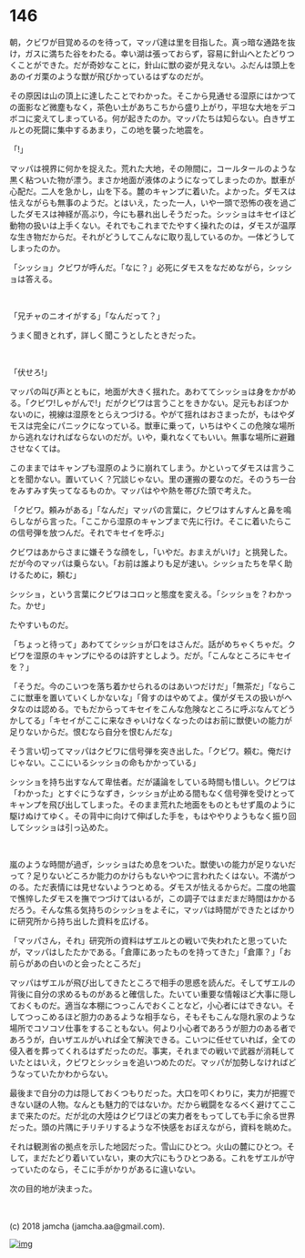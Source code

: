 # 146

朝，クビワが目覚めるのを待って，マッパ達は里を目指した。真っ暗な通路を抜け，ガスに満ちた谷をわたる。幸い湖は張っておらず，容易に針山へとたどりつくことができた。だが奇妙なことに，針山に獣の姿が見えない。ふだんは頭上をあのイガ栗のような獣が飛びかっているはずなのだが。  

その原因は山の頂上に達したことでわかった。そこから見通せる湿原にはかつての面影など微塵もなく，茶色い土があちこちから盛り上がり，平坦な大地をデコボコに変えてしまっている。何が起きたのか。マッパたちは知らない。白きザエルとの死闘に集中するあまり，この地を襲った地震を。  

「!」  

マッパは視界に何かを捉えた。荒れた大地，その隙間に，コールタールのような黒く粘ついた物が漂う。まさか地面が液体のようになってしまったのか。獣車が心配だ。二人を急かし，山を下る。麓のキャンプに着いた。よかった。ダモスは怯えながらも無事のようだ。とはいえ，たった一人，いや一頭で恐怖の夜を過ごしたダモスは神経が高ぶり，今にも暴れ出しそうだった。シッショはキセイほど動物の扱いは上手くない。それでもこれまでたやすく操れたのは，ダモスが温厚な生き物だからだ。それがどうしてこんなに取り乱しているのか。一体どうしてしまったのか。  

「シッショ」クビワが呼んだ。「なに？」必死にダモスをなだめながら，シッショは答える。  

<br>  

「兄チャのニオイがする」「なんだって？」  

うまく聞きとれず，詳しく聞こうとしたときだった。  

<br>  

「伏せろ!」  

マッパの叫び声とともに，地面が大きく揺れた。あわててシッショは身をかがめる。「クビワ!しゃがんで!」だがクビワは言うことをきかない。足元もおぼつかないのに，視線は湿原をとらえつづける。やがて揺れはおさまったが，もはやダモスは完全にパニックになっている。獣車に乗って，いちはやくこの危険な場所から逃れなければならないのだが。いや，乗れなくてもいい。無事な場所に避難させなくては。  

このままではキャンプも湿原のように崩れてしまう。かといってダモスは言うことを聞かない。置いていく？冗談じゃない。里の運搬の要なのだ。そのうち一台をみすみす失ってなるものか。マッパはやや熱を帯びた頭で考えた。  

「クビワ。頼みがある」「なんだ」マッパの言葉に，クビワはすんすんと鼻を鳴らしながら言った。「ここから湿原のキャンプまで先に行け。そこに着いたらこの信号弾を放つんだ。それでキセイを呼ぶ」  

クビワはあからさまに嫌そうな顔をし，「いやだ。おまえがいけ」と挑発した。だが今のマッパは乗らない。「お前は誰よりも足が速い。シッショたちを早く助けるために，頼む」  

シッショ，という言葉にクビワはコロッと態度を変える。「シッショを？わかった。かせ」  

たやすいものだ。  

「ちょっと待って」あわててシッショが口をはさんだ。話がめちゃくちゃだ。クビワを湿原のキャンプにやるのは許すとしよう。だが。「こんなところにキセイを？」  

「そうだ。今のこいつを落ち着かせられるのはあいつだけだ」「無茶だ」「ならここに獣車を置いていくしかないな」「脅すのはやめてよ。僕がダモスの扱いがヘタなのは認める。でもだからってキセイをこんな危険なところに呼ぶなんてどうかしてる」「キセイがここに来なきゃいけなくなったのはお前に獣使いの能力が足りないからだ。恨むなら自分を恨むんだな」  

そう言い切ってマッパはクビワに信号弾を突き出した。「クビワ。頼む。俺だけじゃない。ここにいるシッショの命もかかっている」  

シッショを持ち出すなんて卑怯者。だが議論をしている時間も惜しい。クビワは「わかった」とすぐにうなずき，シッショが止める間もなく信号弾を受けとってキャンプを飛び出してしまった。そのまま荒れた地面をものともせず風のように駆けぬけてゆく。その背中に向けて伸ばした手を，もはややりようもなく振り回してシッショは引っ込めた。  

<br>  

嵐のような時間が過ぎ，シッショはため息をついた。獣使いの能力が足りないだって？足りないどころか能力のかけらもないやつに言われたくはない。不満がつのる。ただ表情には見せないようつとめる。ダモスが怯えるからだ。二度の地震で憔悴したダモスを撫でつづけてはいるが，この調子ではまだまだ時間はかかるだろう。そんな焦る気持ちのシッショをよそに，マッパは時間ができたとばかりに研究所から持ち出した資料を広げる。  

「マッパさん，それ」研究所の資料はザエルとの戦いで失われたと思っていたが，マッパはしたたかである。「倉庫にあったものを持ってきた」「倉庫？」「お前らがあの白いのと会ったところだ」  

マッパはザエルが飛び出してきたところで相手の思惑を読んだ。そしてザエルの背後に自分の求めるものがあると確信した。たいてい重要な情報ほど大事に隠しておくものだ。適当な本棚につっこんでおくことなど，小心者にはできない。そしてつっこめるほど胆力のあるような相手なら，そもそもこんな隠れ家のような場所でコソコソ仕事をすることもない。何より小心者であろうが胆力のある者であろうが，白いザエルがいれば全て解決できる。こいつに任せていれば，全ての侵入者を葬ってくれるはずだったのだ。事実，それまでの戦いで武器が消耗していたとはいえ，クビワとシッショを追いつめたのだ。マッパが加勢しなければどうなっていたかわからない。  

最後まで自分の力は隠しておくつもりだった。大口を叩くわりに，実力が把握できない謎の人物。なんとも魅力的ではないか。だから戦闘をなるべく避けてここまで来たのだ。だが北の大陸はクビワほどの実力者をもってしても手に余る世界だった。頭の片隅にチリチリするような不快感をおぼえながら，資料を眺めた。  

それは観測省の拠点を示した地図だった。雪山にひとつ。火山の麓にひとつ。そして，まだたどり着いていない，東の大穴にもうひとつある。これをザエルが守っていたのなら，そこに手がかりがあるに違いない。  

次の目的地が決まった。  

<br>  
<br>  
(c) 2018 jamcha (jamcha.aa@gmail.com).  

[![img](http://i.creativecommons.org/l/by-nc-sa/4.0/88x31.png)](http://creativecommons.org/licenses/by-nc-sa/4.0/deed)